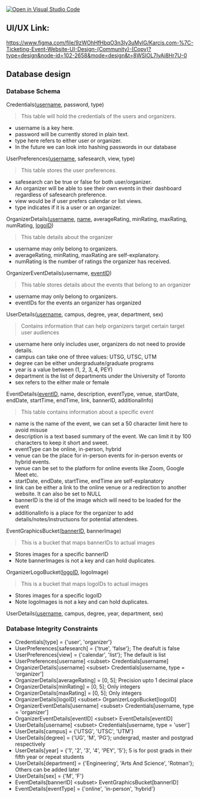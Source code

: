 [![Open in Visual Studio Code](https://classroom.github.com/assets/open-in-vscode-718a45dd9cf7e7f842a935f5ebbe5719a5e09af4491e668f4dbf3b35d5cca122.svg)](https://classroom.github.com/online_ide?assignment_repo_id=11975958&assignment_repo_type=AssignmentRepo)

## UI/UX Link:

https://www.figma.com/file/9zWOhHfHbqO3n3ly3uMvlG/Karcis.com-%7C-Ticketing-Event-Website-UI-Design-(Community)-(Copy)?type=design&node-id=102-2658&mode=design&t=8WSIOL7IyAi8Hr7U-0

## Database design

### Database Schema

Credentials(<ins>username</ins>, password, type)
> This table will hold the credentials of the users and organizers. 
- username is a key here.
- password will be currently stored in plain text.
- type here refers to either user or organizer.
- In the future we can look into hashing passwords in our database


UserPreferences(<ins>username</ins>, safesearch, view, type)
> This table stores the user preferences.
- safesearch can be true or false for both user/organizer.
- An organizer will be able to see their own events in their dashboard regardless of safesearch preference.
- view would be if user prefers calendar or list views.
- type indicates if it is a user or an organizer.


OrganizerDetails(<ins>username</ins>, <ins>name</ins>, averageRating, minRating, maxRating, numRating, <ins>logoID</ins>)
> This table details about the organizer
- username may only belong to organizers.
- averageRating, minRating, maxRating are self-explanatory.
- numRating is the number of ratings the organizer has received.


OrganizerEventDetails(username, <ins>eventID</ins>)
> This table stores details about the events that belong to an organizer
- username may only belong to organizers.
- eventIDs for the events an organizer has organized


UserDetails(<ins>username</ins>, campus, degree, year, department, sex)
> Contains information that can help organizers target certain target user audiences
- username here only includes user, organizers do not need to provide details.
- campus can take one of three values: UTSG, UTSC, UTM
- degree can be either undergraduate/graduate programs
- year is a value between (1, 2, 3, 4, PEY)
- department is the list of departments under the University of Toronto
- sex refers to the either male or female


EventDetails(<ins>eventID</ins>, name, description, eventType, venue, startDate, endDate, startTime, endTime, link, bannerID, additionalInfo)
> This table contains information about a specific event
- name is the name of the event, we can set a 50 character limit here to avoid misuse
- description is a text based summary of the event. We can limit it by 100 characters to keep it short and sweet.
- eventType can be online, in-person, hybrid
- venue can be the place for in-person events for in-person events or hybrid events.
- venue can be set to the platform for online events like Zoom, Google Meet etc.
- startDate, endDate, startTime, endTime are self-explanatory
- link can be either a link to the online venue or a redirection to another website. It can also be set to NULL
- bannerID is the id of the image which will need to be loaded for the event
- additionalInfo is a place for the organizer to add details/notes/instructuons for potential attendees.


EventGraphicsBucket(<ins>bannerID</ins>, bannerImage)
> This is a bucket that maps bannerIDs to actual images
- Stores images for a specific bannerID
- Note bannerImages is not a key and can hold duplicates.


OrganizerLogoBucket(<ins>logoID</ins>, logoImage)
> This is a bucket that maps logoIDs to actual images
- Stores images for a specific logoID
- Note logoImages is not a key and can hold duplicates.

UserDetails(<ins>username</ins>, campus, degree, year, department, sex)
### Database Integrity Constraints
- Credentials[type] = {'user', 'organizer'}
- UserPreferences[safesearch] = {'true', 'false'}; The deafult is false
- UserPreferences[view] = {'calendar', 'list'}; The default is list
- UserPreferences[username] \<subset\> Credentials[username]
- OrganizerDetails[username] \<subset\> Credentials[username, type = 'organizer']
- OrganizerDetails[averageRating] = [0, 5]; Precision upto 1 decimal place
- OrganizerDetails[minRating] = [0, 5]; Only integers
- OrganizerDetails[maxRating] = [0, 5]; Only integers
- OrganizerDetails[logoID] \<subset\> OrganizerLogoBucket[logoID]
- OrganizerEventDetails[username] \<subset\> Credentials[username, type = 'organizer']
- OrganizerEventDetails[eventID] \<subset\> EventDetails[eventID]
- UserDetails[username] \<subset\> Credentials[username, type = 'user']
- UserDetails[campus] = {'UTSG', 'UTSC', 'UTM'}
- UserDetails[degree] = {'UG', 'M', 'PG'}; undergrad, master and postgrad respectively
- UserDetails[year] = {'1', '2', '3', '4', 'PEY', '5'}; 5 is for post grads in their fifth year or repeat students
- UserDetails[department] = {'Engineering', 'Arts And Science', 'Rotman'}; Others can be added later
- UserDetails[sex] = {'M', 'F'}
- EventDetails[bannerID] \<subset\> EventGraphicsBucket[bannerID]
- EventDetails[eventType] = {'online', 'in-person', 'hybrid'}



